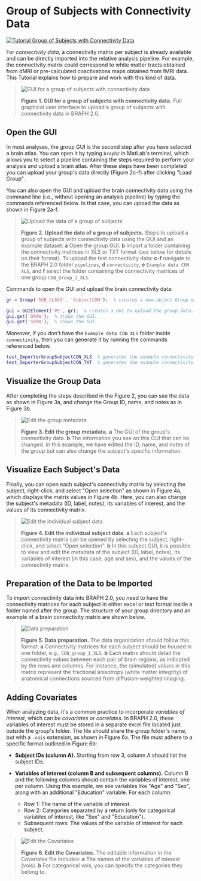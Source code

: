 # Group of Subjects with Connectivity Data

[![Tutorial Group of Subjects with Connectivity Data](https://img.shields.io/badge/PDF-Download-red?style=flat-square&logo=adobe-acrobat-reader)](tut_gr_con.pdf)

For *connectivity data*, a connectivity matrix per subject is already available and can be directly imported into the relative analysis pipeline. For example, the connectivity matrix could correspond to white matter tracts obtained from dMRI or pre-calculated coactivations maps obtained from fMRI data.
This Tutorial explains how to prepare and work with this kind of data.

> ![GUI for a group of subjects with connectivity data](fig01.jpg)
> 
> **Figure 1. GUI for a group of subjects with connectivity data.**
> Full graphical user interface to upload a group of subjects with connectivity data in BRAPH 2.0.

## Open the GUI

In most analyses, the group GUI is the second step after you have selected a brain atlas. You can open it by typing `braph2` in MatLab's terminal, which allows you to select a pipeline containing the steps required to perform your analysis and upload a brain atlas. After these steps have been completed you can upload your group's data directly (Figure 2c-f) after clicking "Load Group". 

You can also open the GUI and upload the brain connectivity data using the command line (i.e., without opening an analysis pipeline) by typing the commands referenced below. In that case, you can upload the data as shown in Figure 2a-f.

> ![Upload the data of a group of subjects](fig02.jpg)
> 
> **Figure 2. Upload the data of a group of subjects.**
> Steps to upload a group of subjects with connectivity data using the GUI and an example dataset:
> **a** Open the group GUI.
> **b** Import a folder containing the connectivity matrices in XLS or TXT format (see below for details on their format).
> To upload the test connectivity data:
> **c-f** navigate to the BRAPH 2.0 folder `pipelines`, **d** `connectivity`, **e** `Example data CON XLS`, and **f** select the folder containing the connectivity matrices of one group `CON_Group_1_XLS`.

Commands to open the GUI and upload the brain connectivity data:

```matlab
gr = Group('SUB_CLASS', 'SubjectCON');  % creates a new object Group with subjects with connectivity data, i.e., SubjectCON.

gui = GUIElement('PE', gr);  % creates a GUI to upload the group data.
gui.get('DRAW');  % draws the GUI.
gui.get('SHOW');  % shows the GUI.
```

Moreover, if you don't have the `Example data CON XLS` folder inside `connectivity`, then you can generate it by running the commands referenced below.

```matlab
test_ImporterGroupSubjectCON_XLS  % generates the example connectivity XLS data folder.
test_ImporterGroupSubjectCON_TXT  % generates the example connectivity TXT data folder.
```

## Visualize the Group Data

After completing the steps described in the Figure 2, you can see the data as shown in Figure 3a, and change the Group ID, name, and notes as in Figure 3b.

> ![Edit the group metadata](fig03.jpg)
> 
> **Figure 3. Edit the group metadata.** 
> **a** The GUI of the group's connectivity data.
> **b** The information you see on this GUI that can be changed. In this example, we have edited the ID, name, and notes of the group but can also change the subject's specific information.

## Visualize Each Subject's Data

Finally, you can open each subject's connectivity matrix by selecting the subject, right-click, and select "Open selection" as shown in Figure 4a, which displays the matrix values in Figure 4b. Here, you can also change the subject's metadata (ID, label, notes), its variables of interest, and the values of its connectivity matrix.

> ![Edit the individual subject data](fig04.jpg)
> 
> **Figure 4. Edit the individual subject data.** 
> **a** Each subject's connectivity matrix can be opened by selecting the subject, right-click, and select "Open selection".
> **b** In this subject GUI, it is possible to view and edit the metadata of the subject (ID, label, notes), its variables of interest (in this case, age and sex), and the values of the connectivity matrix.

## Preparation of the Data to be Imported

To import connectivity data into BRAPH 2.0, you need to have the connectivity matrices for each subject in either excel or text format inside a folder named after the group. The structure of your group directory and an example of a brain connectivity matrix are shown below.

> ![Data preparation](fig05.jpg)
>
> **Figure 5. Data preparation.**
> The data organization should follow this format:
> **a** Connectivity matrices for each subject should be housed in one folder, e.g., `CON_group_1_XLS`.
> **b** Each matrix should detail the connectivity values between each pair of brain regions, as indicated by the rows and columns. For instance, the (simulated) values in this matrix represent the fractional anisotropy (white matter integrity) of anatomical connections sourced from diffusion-weighted imaging.

## Adding Covariates

When analyzing data, it's a common practice to incorporate *variables of interest*, which can be *covariates* or *correlates*. In BRAPH 2.0, these variables of interest must be stored in a separate excel file located just outside the group's folder. The file should share the group folder's name, but with a `.vois` extension, as shown in Figure 6a. The file must adhere to a specific format outlined in Figure 6b:

- **Subject IDs (column A).** Starting from row 3, column A should list the subject IDs.
  
- **Variables of interest (column B and subsequent columns).** Column B and the following columns should contain the variables of interest, one per column. Using this example, we see variables like "Age" and "Sex", along with an additional "Education" variable. For each column:
  - Row 1: The name of the variable of interest.
  - Row 2: Categories separated by a return (only for categorical variables of interest, like "Sex" and "Education").
  - Subsequent rows: The values of the variable of interest for each subject.

> ![Edit the Covariates](fig06.jpg)
>
> **Figure 6. Edit the Covariates.**
> The editable information in the Covariates file includes:
> **a** The names of the variables of interest (vois).
> **b** For categorical vois, you can specify the categories they belong to.

